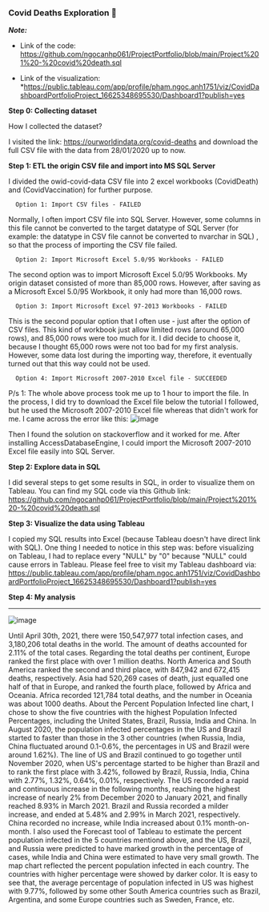 ### Covid Deaths Exploration 👋

<!--
**ngocanhp061/ngocanhp061** is a ✨ _special_ ✨ repository because its `README.md` (this file) appears on your GitHub profile.

Here are some ideas to get you started:

- 🔭 I’m currently working on ...
- 🌱 I’m currently learning ...
- 👯 I’m looking to collaborate on ...
- 🤔 I’m looking for help with ...
- 💬 Ask me about ...
- 📫 How to reach me: ...
- 😄 Pronouns: ...
- ⚡ Fun fact: ...
-->
***Note:***
- Link of the code: https://github.com/ngocanhp061/ProjectPortfolio/blob/main/Project%201%20-%20covid%20death.sql

- Link of the visualization: *https://public.tableau.com/app/profile/pham.ngoc.anh1751/viz/CovidDashboardPortfolioProject_16625348695530/Dashboard1?publish=yes

**Step 0: Collecting dataset**

How I collected the dataset?

I visited the link: https://ourworldindata.org/covid-deaths  and download the full CSV file with the data from 28/01/2020 up to now.

**Step 1: ETL the origin CSV file and import into MS SQL Server**

I divided the owid-covid-data  CSV file into 2 excel workbooks (CovidDeath) and (CovidVaccination) for further purpose.
      
      Option 1: Import CSV files - FAILED
      
Normally, I often import CSV file into SQL Server. However, some columns in this file cannot be converted to the target datatype of SQL Server (for example: the datatype in CSV file cannot be converted to nvarchar in SQL) , so that the process of importing the CSV file failed.
     
      Option 2: Import Microsoft Excel 5.0/95 Workbooks - FAILED
      
The second option was to import Microsoft Excel 5.0/95 Workbooks. My origin dataset consisted of more than 85,000 rows. However, after saving as a Microsoft Excel 5.0/95 Workbook, it only had more than 16,000 rows.
      
      Option 3: Import Microsoft Excel 97-2013 Workbooks - FAILED
      
This is the second popular option that I often use - just after the option of CSV files. This kind of workbook just allow limited rows (around 65,000 rows), and 85,000 rows were too much for it. I did decide to choose it, because I thought 65,000 rows were not too bad for my first analysis. However, some data lost during the importing way, therefore, it eventually turned out that this way could not be used.
      
      Option 4: Import Microsoft 2007-2010 Excel file - SUCCEEDED 
      
P/s 1: The whole above process took me up to 1 hour to import the file. In the process, I did try to download the Excel file below the tutorial I followed, but he used the Microsoft 2007-2010 Excel file whereas that didn't work for me. I came across the error like this:
![image](https://user-images.githubusercontent.com/111174822/209476045-f595cd34-9268-4546-866a-9cf086826d65.png)


Then I found the solution on stackoverflow and it worked for me. After installing AccessDatabaseEngine, I could import the Microsoft 2007-2010 Excel file easily into SQL Server.

**Step 2: Explore data in SQL**

I did several steps to get some results in SQL, in order to visualize them on Tableau. You can find my SQL code via this Github link: https://github.com/ngocanhp061/ProjectPortfolio/blob/main/Project%201%20-%20covid%20death.sql

**Step 3: Visualize the data using Tableau**

I copied my SQL results into Excel (because Tableau doesn't have direct link with SQL). One thing I needed to notice in this step was: before visualizing on Tableau, I had to replace every "NULL" by "0" because "NULL" could cause errors in Tableau. Please feel free to visit my Tableau dashboard via: https://public.tableau.com/app/profile/pham.ngoc.anh1751/viz/CovidDashboardPortfolioProject_16625348695530/Dashboard1?publish=yes

**Step 4: My analysis**
****
![image](https://user-images.githubusercontent.com/111174822/209476235-9ca19fd2-ddb8-41f5-ae47-c9dc3ea9d7fd.png)

Until April 30th, 2021, there were 150,547,977 total infection cases, and 3,180,206 total deaths in the world. The amount of deaths accounted for 2.11% of the total cases.
Regarding the total deaths per continent, Europe ranked the first place with over 1 million deaths. North America and South America ranked the second and third place, with 847,942 and 672,415 deaths, respectively. Asia had 520,269 cases of death, just equalled one half of that in Europe, and ranked the fourth place, followed by Africa and Oceania. Africa recorded 121,784 total deaths, and the number in Oceania was about 1000 deaths.
About the Percent Population Infected line chart, I chose to show the five countries with the highest Population Infected Percentages, including the United States, Brazil, Russia, India and China. In August 2020, the population infected percentages in the US and Brazil started to faster than those in the 3 other countries (when Russia, India, China fluctuated around 0.1-0.6%, the percentages in US and Brazil were around 1.62%). The line of US and Brazil continued to go together until November 2020, when US's percentage started to be higher than Brazil and to rank the first place with 3.42%, followed by Brazil, Russia, India, China with 2.77%, 1.32%, 0.64%, 0.01%, respectively. The US recorded a rapid and continuous increase in the following months, reaching the highest increase of nearly 2% from December 2020 to January 2021, and finally reached 8.93% in March 2021. Brazil and Russia recorded a milder increase, and ended at 5.48% and 2.99% in March 2021, respectively. China recorded no increase, while India increased about 0.1% month-on-month.
I also used the Forecast tool of Tableau to estimate the percent population infected in the 5 countries mentiond above, and the US, Brazil, and Russia were predicted to have marked growth in the percentage of cases, while India and China were estimated to have very small growth.
The map chart reflected the percent population infected in each country. The countries with higher percentage were showed by darker color. It is easy to see that, the average percentage of population infected in US was highest with 9.77%, followed by some other South America countries such as Brazil, Argentina, and some Europe countries such as Sweden, France, etc.
